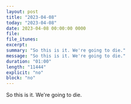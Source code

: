 ```yaml
---
layout: post
title: "2023-04-08"
today: "2023-04-08"
date: 2023-04-08 00:00:00 0000
file:
file_itunes:
excerpt:
summary: "So this is it. We're going to die."
message: "So this is it. We're going to die."
duration: "01:00"
length: "11444"
explicit: "no"
block: "no"
---
```

So this is it. We're going to die.

